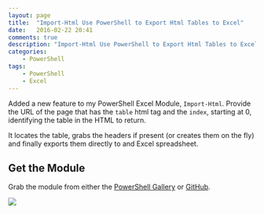 ```yaml
---
layout: page
title:  "Import-Html Use PowerShell to Export Html Tables to Excel"
date:   2016-02-22 20:41
comments: true
description: "Import-Html Use PowerShell to Export Html Tables to Excel"
categories:
    - PowerShell
tags:
    - PowerShell
    - Excel
---
```


Added a new feature to my PowerShell Excel Module, `Import-Html`. Provide the URL of the page that has the `table` html tag and the `index`, starting at 0, identifying the table in the HTML to return.

It locates the table, grabs the headers if present (or creates them on the fly) and finally exports them directly to and Excel spreadsheet.

## Get the Module
Grab the module from either the [PowerShell Gallery](https://www.powershellgallery.com/packages/ImportExcel) or [GitHub](https://github.com/dfinke/ImportExcel).

![](https://raw.githubusercontent.com/dfinke/ImportExcel/master/images/ImportHtml.gif)